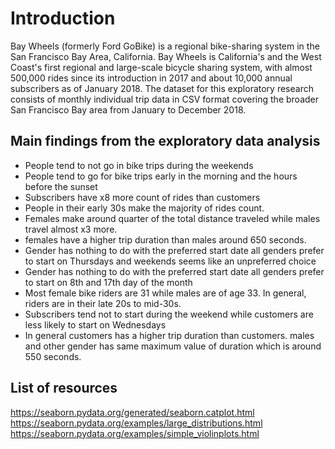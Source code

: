 # Introduction
Bay Wheels (formerly Ford GoBike) is a regional bike-sharing system in the San Francisco Bay Area, California. Bay Wheels is California's and the West Coast's first regional and large-scale bicycle sharing system, with almost 500,000 rides since its introduction in 2017 and about 10,000 annual subscribers as of January 2018. The dataset for this exploratory research consists of monthly individual trip data in CSV format covering the broader San Francisco Bay area from January to December 2018.

## Main findings from the exploratory data analysis
-	People tend to not go in bike trips during the weekends
-	People tend to go for bike trips early in the morning and the hours before the sunset
-	Subscribers have x8 more count of rides than customers
-	People in their early 30s make the majority of rides count.
-	Females make around quarter of the total distance traveled while males travel almost x3 more.
-	females have a higher trip duration than males around 650 seconds.
-	Gender has nothing to do with the preferred start date all genders prefer to start on Thursdays and weekends seems like an unpreferred choice
-	Gender has nothing to do with the preferred start date all genders prefer to start on 8th and 17th day of the month
-	Most female bike riders are 31 while males are of age 33. In general, riders are in their late 20s to mid-30s.
-	Subscribers tend not to start during the weekend while customers are less likely to start on Wednesdays
-	In general customers has a higher trip duration than customers. males and other gender has same maximum value of duration which is around 550 seconds.

## List of resources
https://seaborn.pydata.org/generated/seaborn.catplot.html
https://seaborn.pydata.org/examples/large_distributions.html
https://seaborn.pydata.org/examples/simple_violinplots.html 
